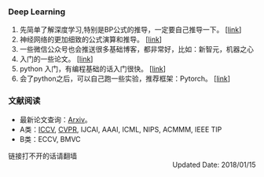 ### Deep Learning
 1. 先简单了解深度学习,特别是BP公式的推导，一定要自己推导一下。 [[link](https://www.doc.ic.ac.uk/~nd/surprise_96/journal/vol4/cs11/report.html)]
 2. 神经网络的更加细致的公式演算和推导。  [[link](http://deeplearning.stanford.edu/wiki/index.php/UFLDL%E6%95%99%E7%A8%8B)]
 3. 一些微信公众号也会推送很多基础博客，都非常好，比如：新智元，机器之心
 4. 入门的一些论文。 [[link](http://mp.weixin.qq.com/s?__biz=MzI3MTA0MTk1MA==&mid=2651986617&idx=1&sn=fddebd0f2968d66b7f424d6a435c84af&scene=5&srcid=0830nsu1U9Xy5lZ9m4MYZlFQ#rd)]
 4. python 入门，有编程基础的话入门很快。  [[link](http://python.swaroopch.com)]
 4. 会了python之后，可以自己跑一些实验，推荐框架：Pytorch。 [[link](http://pytorch.org)]

### 文献阅读
 * 最新论文查询：[Arxiv](https://arxiv.org)。
 * A类：[ICCV](http://openaccess.thecvf.com/menu.py), [CVPR](http://openaccess.thecvf.com/menu.py), IJCAI, AAAI, ICML, NIPS, ACMMM, IEEE TIP
 * B类：ECCV, BMVC


<div align="left">链接打不开的话请翻墙</div>
<div align="right">Updated Date: 2018/01/15</div>
